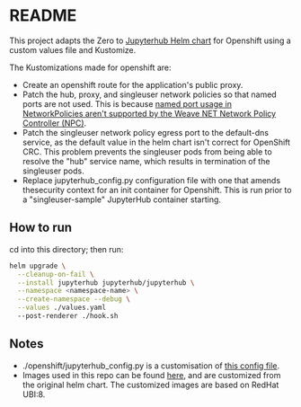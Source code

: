 # README

This project adapts the Zero to [Jupyterhub Helm chart](https://github.com/jupyterhub/zero-to-jupyterhub-k8s) for Openshift using a custom values file and Kustomize.

The Kustomizations made for openshift are:

- Create an openshift route for the application's public proxy.
- Patch the hub, proxy, and singleuser network policies so that named ports are not used. This is because [named port usage in NetworkPolicies aren't supported by the Weave NET Network Policy Controller (NPC)](https://github.com/weaveworks/weave/issues/3032).
- Patch the singleuser network policy egress port to the default-dns service, as the default value in the helm chart isn't correct for OpenShift CRC. This problem prevents the singleuser pods from being able to resolve the "hub" service name, which results in termination of the singleuser pods.
- Replace jupyterhub_config.py configuration file with one that amends thesecurity context for an init container for Openshift. This is run prior to a "singleuser-sample" JupyterHub container starting.

## How to run

cd into this directory; then run:

```bash
helm upgrade \
  --cleanup-on-fail \
  --install jupyterhub jupyterhub/jupyterhub \
  --namespace <namespace-name> \
  --create-namespace --debug \
  --values ./values.yaml
  --post-renderer ./hook.sh
```

## Notes

- ./openshift/jupyterhub_config.py is a customisation of [this config file](<https://github.com/jupyterhub/zero-to-jupyterhub-k8s/blob/main/jupyterhub/files/hub/jupyterhub_config.py>).
- Images used in this repo can be found [here](https://bitbucket.org/gembaadvantage/jupyterhub-containers/src/main/), and are customized from the original helm chart. The customized images are based on RedHat UBI:8.
